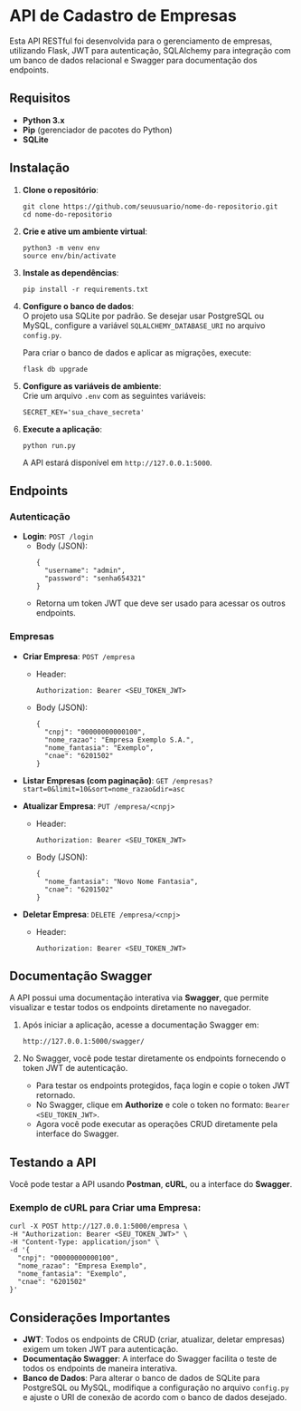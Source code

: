 <h1 class="code-line" data-line-start=0 data-line-end=1 ><a id="API_de_Cadastro_de_Empresas_0"></a>API de Cadastro de Empresas</h1>
<p class="has-line-data" data-line-start="2" data-line-end="3">Esta API RESTful foi desenvolvida para o gerenciamento de empresas, utilizando Flask, JWT para autenticação, SQLAlchemy para integração com um banco de dados relacional e Swagger para documentação dos endpoints.</p>
<h2 class="code-line" data-line-start=4 data-line-end=5 ><a id="Requisitos_4"></a>Requisitos</h2>
<ul>
<li class="has-line-data" data-line-start="6" data-line-end="7"><strong>Python 3.x</strong></li>
<li class="has-line-data" data-line-start="7" data-line-end="8"><strong>Pip</strong> (gerenciador de pacotes do Python)</li>
<li class="has-line-data" data-line-start="8" data-line-end="10"><strong>SQLite</strong></li>
</ul>
<h2 class="code-line" data-line-start=10 data-line-end=11 ><a id="Instalao_10"></a>Instalação</h2>
<ol>
<li class="has-line-data" data-line-start="12" data-line-end="18">
<p class="has-line-data" data-line-start="12" data-line-end="13"><strong>Clone o repositório</strong>:</p>
<pre><code class="has-line-data" data-line-start="14" data-line-end="17" class="language-bash">git <span class="hljs-built_in">clone</span> https://github.com/seuusuario/nome-do-repositorio.git
<span class="hljs-built_in">cd</span> nome-do-repositorio
</code></pre>
</li>
<li class="has-line-data" data-line-start="18" data-line-end="24">
<p class="has-line-data" data-line-start="18" data-line-end="19"><strong>Crie e ative um ambiente virtual</strong>:</p>
<pre><code class="has-line-data" data-line-start="20" data-line-end="23" class="language-bash">python3 -m venv env
<span class="hljs-built_in">source</span> env/bin/activate
</code></pre>
</li>
<li class="has-line-data" data-line-start="24" data-line-end="29">
<p class="has-line-data" data-line-start="24" data-line-end="25"><strong>Instale as dependências</strong>:</p>
<pre><code class="has-line-data" data-line-start="26" data-line-end="28" class="language-bash">pip install -r requirements.txt
</code></pre>
</li>
<li class="has-line-data" data-line-start="29" data-line-end="37">
<p class="has-line-data" data-line-start="29" data-line-end="31"><strong>Configure o banco de dados</strong>:<br>
O projeto usa SQLite por padrão. Se desejar usar PostgreSQL ou MySQL, configure a variável <code>SQLALCHEMY_DATABASE_URI</code> no arquivo <code>config.py</code>.</p>
<p class="has-line-data" data-line-start="32" data-line-end="33">Para criar o banco de dados e aplicar as migrações, execute:</p>
<pre><code class="has-line-data" data-line-start="34" data-line-end="36" class="language-bash">flask db upgrade
</code></pre>
</li>
<li class="has-line-data" data-line-start="37" data-line-end="43">
<p class="has-line-data" data-line-start="37" data-line-end="39"><strong>Configure as variáveis de ambiente</strong>:<br>
Crie um arquivo <code>.env</code> com as seguintes variáveis:</p>
<pre><code class="has-line-data" data-line-start="40" data-line-end="42" class="language-bash">SECRET_KEY=<span class="hljs-string">'sua_chave_secreta'</span>
</code></pre>
</li>
<li class="has-line-data" data-line-start="43" data-line-end="50">
<p class="has-line-data" data-line-start="43" data-line-end="44"><strong>Execute a aplicação</strong>:</p>
<pre><code class="has-line-data" data-line-start="45" data-line-end="47" class="language-bash">python run.py
</code></pre>
<p class="has-line-data" data-line-start="48" data-line-end="49">A API estará disponível em <code>http://127.0.0.1:5000</code>.</p>
</li>
</ol>
<h2 class="code-line" data-line-start=50 data-line-end=51 ><a id="Endpoints_50"></a>Endpoints</h2>
<h3 class="code-line" data-line-start=52 data-line-end=53 ><a id="Autenticao_52"></a>Autenticação</h3>
<ul>
<li class="has-line-data" data-line-start="54" data-line-end="64"><strong>Login</strong>: <code>POST /login</code>
<ul>
<li class="has-line-data" data-line-start="55" data-line-end="62">Body (JSON):<pre><code class="has-line-data" data-line-start="57" data-line-end="62" class="language-json">{
  "<span class="hljs-attribute">username</span>": <span class="hljs-value"><span class="hljs-string">"admin"</span></span>,
  "<span class="hljs-attribute">password</span>": <span class="hljs-value"><span class="hljs-string">"senha654321"</span>
</span>}
</code></pre>
</li>
<li class="has-line-data" data-line-start="62" data-line-end="64">Retorna um token JWT que deve ser usado para acessar os outros endpoints.</li>
</ul>
</li>
</ul>
<h3 class="code-line" data-line-start=64 data-line-end=65 ><a id="Empresas_64"></a>Empresas</h3>
<ul>
<li class="has-line-data" data-line-start="66" data-line-end="81">
<p class="has-line-data" data-line-start="66" data-line-end="67"><strong>Criar Empresa</strong>: <code>POST /empresa</code></p>
<ul>
<li class="has-line-data" data-line-start="67" data-line-end="71">Header:<pre><code class="has-line-data" data-line-start="69" data-line-end="71">Authorization: Bearer &lt;SEU_TOKEN_JWT&gt;
</code></pre>
</li>
<li class="has-line-data" data-line-start="71" data-line-end="81">Body (JSON):<pre><code class="has-line-data" data-line-start="73" data-line-end="80" class="language-json">{
  "<span class="hljs-attribute">cnpj</span>": <span class="hljs-value"><span class="hljs-string">"00000000000100"</span></span>,
  "<span class="hljs-attribute">nome_razao</span>": <span class="hljs-value"><span class="hljs-string">"Empresa Exemplo S.A."</span></span>,
  "<span class="hljs-attribute">nome_fantasia</span>": <span class="hljs-value"><span class="hljs-string">"Exemplo"</span></span>,
  "<span class="hljs-attribute">cnae</span>": <span class="hljs-value"><span class="hljs-string">"6201502"</span>
</span>}
</code></pre>
</li>
</ul>
</li>
<li class="has-line-data" data-line-start="81" data-line-end="83">
<p class="has-line-data" data-line-start="81" data-line-end="82"><strong>Listar Empresas (com paginação)</strong>: <code>GET /empresas?start=0&amp;limit=10&amp;sort=nome_razao&amp;dir=asc</code></p>
</li>
<li class="has-line-data" data-line-start="83" data-line-end="96">
<p class="has-line-data" data-line-start="83" data-line-end="84"><strong>Atualizar Empresa</strong>: <code>PUT /empresa/&lt;cnpj&gt;</code></p>
<ul>
<li class="has-line-data" data-line-start="84" data-line-end="88">Header:<pre><code class="has-line-data" data-line-start="86" data-line-end="88">Authorization: Bearer &lt;SEU_TOKEN_JWT&gt;
</code></pre>
</li>
<li class="has-line-data" data-line-start="88" data-line-end="96">Body (JSON):<pre><code class="has-line-data" data-line-start="90" data-line-end="95" class="language-json">{
  "<span class="hljs-attribute">nome_fantasia</span>": <span class="hljs-value"><span class="hljs-string">"Novo Nome Fantasia"</span></span>,
  "<span class="hljs-attribute">cnae</span>": <span class="hljs-value"><span class="hljs-string">"6201502"</span>
</span>}
</code></pre>
</li>
</ul>
</li>
<li class="has-line-data" data-line-start="96" data-line-end="102">
<p class="has-line-data" data-line-start="96" data-line-end="97"><strong>Deletar Empresa</strong>: <code>DELETE /empresa/&lt;cnpj&gt;</code></p>
<ul>
<li class="has-line-data" data-line-start="97" data-line-end="102">Header:<pre><code class="has-line-data" data-line-start="99" data-line-end="101">Authorization: Bearer &lt;SEU_TOKEN_JWT&gt;
</code></pre>
</li>
</ul>
</li>
</ul>
<h2 class="code-line" data-line-start=102 data-line-end=103 ><a id="Documentao_Swagger_102"></a>Documentação Swagger</h2>
<p class="has-line-data" data-line-start="104" data-line-end="105">A API possui uma documentação interativa via <strong>Swagger</strong>, que permite visualizar e testar todos os endpoints diretamente no navegador.</p>
<ol>
<li class="has-line-data" data-line-start="106" data-line-end="111">
<p class="has-line-data" data-line-start="106" data-line-end="107">Após iniciar a aplicação, acesse a documentação Swagger em:</p>
<pre><code class="has-line-data" data-line-start="108" data-line-end="110">http://127.0.0.1:5000/swagger/
</code></pre>
</li>
<li class="has-line-data" data-line-start="111" data-line-end="117">
<p class="has-line-data" data-line-start="111" data-line-end="112">No Swagger, você pode testar diretamente os endpoints fornecendo o token JWT de autenticação.</p>
<ul>
<li class="has-line-data" data-line-start="113" data-line-end="114">Para testar os endpoints protegidos, faça login e copie o token JWT retornado.</li>
<li class="has-line-data" data-line-start="114" data-line-end="115">No Swagger, clique em <strong>Authorize</strong> e cole o token no formato: <code>Bearer &lt;SEU_TOKEN_JWT&gt;</code>.</li>
<li class="has-line-data" data-line-start="115" data-line-end="117">Agora você pode executar as operações CRUD diretamente pela interface do Swagger.</li>
</ul>
</li>
</ol>
<h2 class="code-line" data-line-start=117 data-line-end=118 ><a id="Testando_a_API_117"></a>Testando a API</h2>
<p class="has-line-data" data-line-start="119" data-line-end="120">Você pode testar a API usando <strong>Postman</strong>, <strong>cURL</strong>, ou a interface do <strong>Swagger</strong>.</p>
<h3 class="code-line" data-line-start=121 data-line-end=122 ><a id="Exemplo_de_cURL_para_Criar_uma_Empresa_121"></a>Exemplo de cURL para Criar uma Empresa:</h3>
<pre><code class="has-line-data" data-line-start="124" data-line-end="134" class="language-bash">curl -X POST http://<span class="hljs-number">127.0</span>.<span class="hljs-number">0.1</span>:<span class="hljs-number">5000</span>/empresa \
-H <span class="hljs-string">"Authorization: Bearer &lt;SEU_TOKEN_JWT&gt;"</span> \
-H <span class="hljs-string">"Content-Type: application/json"</span> \
<span class="hljs-operator">-d</span> <span class="hljs-string">'{
  "cnpj": "00000000000100",
  "nome_razao": "Empresa Exemplo",
  "nome_fantasia": "Exemplo",
  "cnae": "6201502"
}'</span>
</code></pre>
<h2 class="code-line" data-line-start=135 data-line-end=136 ><a id="Consideraes_Importantes_135"></a>Considerações Importantes</h2>
<ul>
<li class="has-line-data" data-line-start="137" data-line-end="138"><strong>JWT</strong>: Todos os endpoints de CRUD (criar, atualizar, deletar empresas) exigem um token JWT para autenticação.</li>
<li class="has-line-data" data-line-start="138" data-line-end="139"><strong>Documentação Swagger</strong>: A interface do Swagger facilita o teste de todos os endpoints de maneira interativa.</li>
<li class="has-line-data" data-line-start="139" data-line-end="140"><strong>Banco de Dados</strong>: Para alterar o banco de dados de SQLite para PostgreSQL ou MySQL, modifique a configuração no arquivo <code>config.py</code> e ajuste o URI de conexão de acordo com o banco de dados desejado.</li>
</ul>
